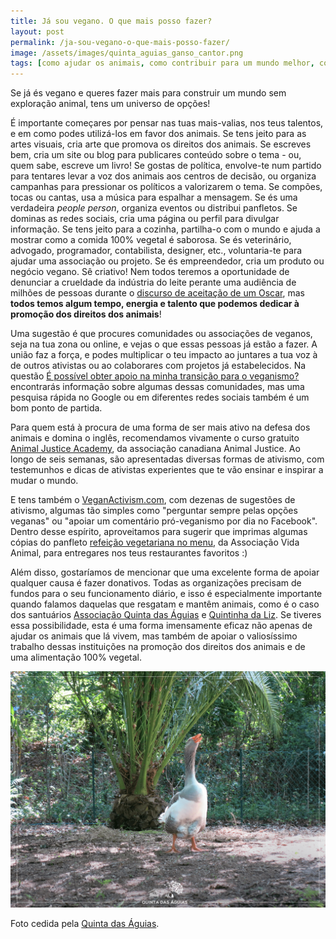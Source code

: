 ```yaml
---
title: Já sou vegano. O que mais posso fazer?
layout: post
permalink: /ja-sou-vegano-o-que-mais-posso-fazer/
image: /assets/images/quinta_aguias_ganso_cantor.png
tags: [como ajudar os animais, como contribuir para um mundo melhor, como combater a exploração animal, como lutar pelos animais]
---
```

Se já és vegano e queres fazer mais para construir um mundo sem exploração animal, tens um universo de opções!

É importante começares por pensar nas tuas mais-valias, nos teus talentos, e em como podes utilizá-los em favor dos animais. Se tens jeito para as artes visuais, cria arte que promova os direitos dos animais. Se escreves bem, cria um site ou blog para publicares conteúdo sobre o tema - ou, quem sabe, escreve um livro! Se gostas de política, envolve-te num partido para tentares levar a voz dos animais aos centros de decisão, ou organiza campanhas para pressionar os políticos a valorizarem o tema. Se compões, tocas ou cantas, usa a música para espalhar a mensagem. Se és uma verdadeira _people person_, organiza eventos ou distribui panfletos. Se dominas as redes sociais, cria uma página ou perfil para divulgar informação. Se tens jeito para a cozinha, partilha-o com o mundo e ajuda a mostrar como a comida 100% vegetal é saborosa. Se és veterinário, advogado, programador, contabilista, designer, etc., voluntaria-te para ajudar uma associação ou projeto. Se és empreendedor, cria um produto ou negócio vegano. Sê criativo! Nem todos teremos a oportunidade de denunciar a crueldade da indústria do leite perante uma audiência de milhões de pessoas durante o [discurso de aceitação de um Oscar](https://www.youtube.com/watch?v=A_VY8HvBBR8), mas **todos temos algum tempo, energia e talento que podemos dedicar à promoção dos direitos dos animais**!

Uma sugestão é que procures comunidades ou associações de veganos, seja na tua zona ou online, e vejas o que essas pessoas já estão a fazer. A união faz a força, e podes multiplicar o teu impacto ao juntares a tua voz à de outros ativistas ou ao colaborares com projetos já estabelecidos. Na questão [É possível obter apoio na minha transição para o veganismo?](/e-possivel-obter-apoio-na-minha-transicao-para-o-veganismo/) encontrarás informação sobre algumas dessas comunidades, mas uma pesquisa rápida no Google ou em diferentes redes sociais também é um bom ponto de partida.

Para quem está à procura de uma forma de ser mais ativo na defesa dos animais e domina o inglês, recomendamos vivamente o curso gratuito [Animal Justice Academy](https://animaljusticeacademy.com), da associação canadiana Animal Justice. Ao longo de seis semanas, são apresentadas diversas formas de ativismo, com testemunhos e dicas de ativistas experientes que te vão ensinar e inspirar a mudar o mundo.

E tens também o [VeganActivism.com](https://veganactivism.org), com dezenas de sugestões de ativismo, algumas tão simples como "perguntar sempre pelas opções veganas" ou "apoiar um comentário pró-veganismo por dia no Facebook". Dentro desse espírito, aproveitamos para sugerir que imprimas algumas cópias do panfleto [refeição vegetariana no menu](https://www.vidanimal.org/2016/03/panfleto-refeicao-vegetariana-no-menu.html), da Associação Vida Animal, para entregares nos teus restaurantes favoritos :)

Além disso, gostaríamos de mencionar que uma excelente forma de apoiar qualquer causa é fazer donativos. Todas as organizações precisam de fundos para o seu funcionamento diário, e isso é especialmente importante quando falamos daquelas que resgatam e mantêm animais, como é o caso dos santuários [Associação Quinta das Águias](http://quintadasaguias.org) e [Quintinha da Liz](https://www.facebook.com/aquintinhadalizsantuarioanimal/). Se tiveres essa possibilidade, esta é uma forma imensamente eficaz não apenas de ajudar os animais que lá vivem, mas também de apoiar o valiosíssimo trabalho dessas instituições na promoção dos direitos dos animais e de uma alimentação 100% vegetal.

![[Foto de um ganso na Quinta das Águias]](/assets/images/quinta_aguias_ganso_cantor.png "Um ganso na Quinta das Águias")

<div class="img-caption">Foto cedida pela <a href="https://www.facebook.com/associacaoquintadasaguias/photos/2334927716599653">Quinta das Águias</a>.</div>

